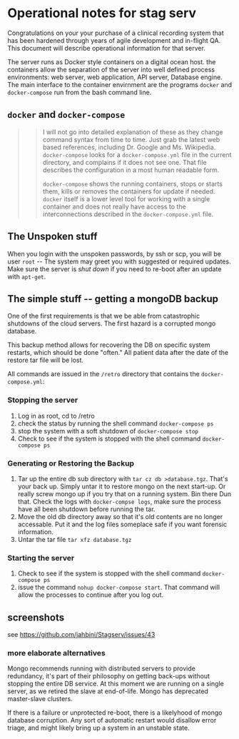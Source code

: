 # Operational notes for stag serv

Congratulations on your your purchase of a clinical recording system that has been hardened through years of agile development and in-flight QA.  This document will describe operational information for that server.

The server runs as Docker style containers on a digital ocean host.  the containers allow the separation of the server into well defined process environments: web server, web application, API server, Database engine. The main interface to the container envirnment are the programs `docker` and `docker-compose` run from the bash command line.

## `docker` and `docker-compose`

>> I will not go into detailed explanation of these as they change command syntax from time to time.  Just grab the latest web based references, including Dr. Google and Ms. Wikipedia.
>> `docker-compose` looks for a `docker-compose.yml` file in the current directory, and complains if it does not see one.  That file describes the configuration in a most human readable form.
>>
>> `docker-compose` shows the running containers, stops or starts them, kills or removes the containers for update if needed. `docker` itself is a lower level tool for working with a single container and does not really have access to the interconnections described in the `docker-compose.yml` file.

## The Unspoken stuff
When you login with the unspoken passwords, by ssh or scp, you will be user `root` -- The system may greet you with suggested or required updates.  Make sure the server is *shut down* if you need to re-boot after an update with `apt-get`.

## The simple stuff -- getting a mongoDB backup

One of the first requirements is that we be able from catastrophic shutdowns of the cloud servers.  The first hazard is a corrupted mongo database.

This backup method allows for recovering the DB on specific system restarts, which should be done "often."   All patient data after the date of the restore tar file will be lost.
  
All commands are issued in the `/retro` directory that contains the `docker-compose.yml`:

### Stopping the server

1) Log in as root, cd to /retro
1) check the status by running the shell command `docker-compose ps`
1) stop the system with a soft shutdown of `docker-compose stop`
1) Check to see if the system is stopped with the shell command `docker-compose ps`

### Generating or Restoring the Backup

1) Tar up the entire db sub directory with `tar cz db >database.tgz`.  That's your back up.  Simply untar it to restore mongo on the next start-up.  Or really screw mongo up if you try that on a running system. Bin there Dun that.  Check the logs with `docker-compse logs`, make sure the process have all been shutdown before running the tar.
1) Move the old db directory away so that it's old contents are no longer accessable. Put it and the log files someplace safe if you want forensic information.
1) Untar the tar file `tar xfz database.tgz`


### Starting the server
1) Check to see if the system is stopped with the shell command `docker-compose ps`
1) issue the command `nohup docker-compose start`.  That command will allow the processes to continue after you log out.

## screenshots
see https://github.com/jahbini/Stagserv/issues/43

### more elaborate alternatives

Mongo recommends running with distributed servers to provide redundancy, it's part of their philosophy on getting back-ups without stopping the entire DB service.  At this moment we are running on a single server, as we retired the slave at end-of-life. Mongo has deprecated master-slave clusters.

If there is a failure or unprotected re-boot, there is a likelyhood of mongo database corruption.  Any sort of automatic restart would disallow error triage, and might likely bring up a system in an unstable state.
